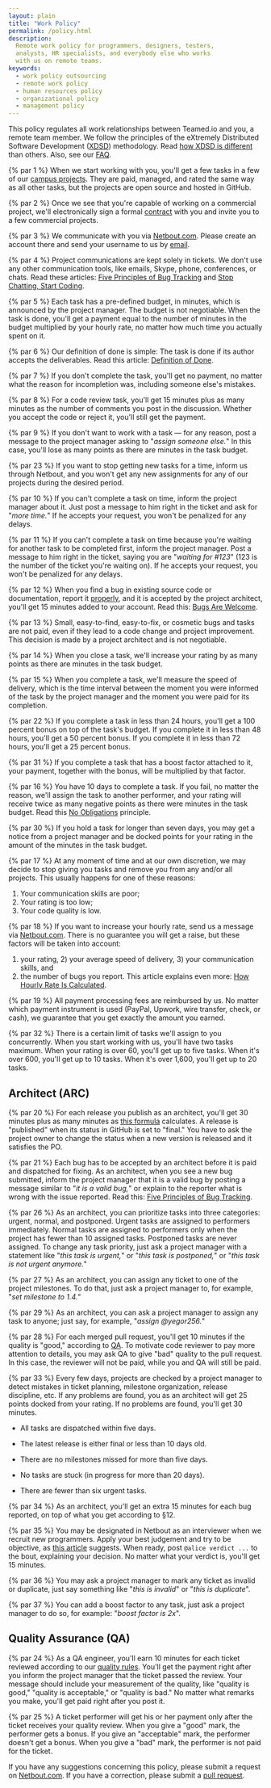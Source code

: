 ```yaml
---
layout: plain
title: "Work Policy"
permalink: /policy.html
description:
  Remote work policy for programmers, designers, testers,
  analysts, HR specialists, and everybody else who works
  with us on remote teams.
keywords:
  - work policy outsourcing
  - remote work policy
  - human resources policy
  - organizational policy
  - management policy
---
```


This policy regulates all work relationships between Teamed.io
and you, a remote team member. We follow the principles of the
eXtremely Distributed Software Development ([XDSD](http://www.xdsd.org)) methodology. Read
[how XDSD is different](http://www.yegor256.com/2014/04/17/how-xdsd-is-different.html) than others.
Also, see our [FAQ](/faq.html).

{% par 1 %}
When we start working with you, you'll get a few tasks in a few of our
[campus projects](/campus.html). They are paid, managed, and rated the same
way as all other tasks, but the projects are open source and hosted in GitHub.

{% par 2 %}
Once we see that you're capable of working on a commercial project,
we'll electronically sign a formal [contract](/engineer.pdf) with you and invite you to
a few commercial projects.

{% par 3 %}
We communicate with you via [Netbout.com](http://www.netbout.com). Please create
an account there and send your username to us by [email](mailto:dev@teamed.io).

{% par 4 %}
Project communications are kept solely in tickets. We don't use any other
communication tools, like emails, Skype, phone, conferences, or chats.
Read these articles:
[Five Principles of Bug Tracking](http://www.yegor256.com/2014/11/24/principles-of-bug-tracking.html) and
[Stop Chatting, Start Coding](http://www.yegor256.com/2014/10/07/stop-chatting-start-coding.html).

{% par 5 %}
Each task has a pre-defined budget, in minutes, which is announced by the project
manager. The budget is not negotiable. When the task is done,
you'll get a payment equal to the number of minutes in the budget multiplied
by your hourly rate, no matter how much time you actually spent on it.

{% par 6 %}
Our definition of done is simple: The task is done if
its author accepts the deliverables.
Read this article: [Definition of Done](http://www.yegor256.com/2014/04/15/definition-of-done.html).

{% par 7 %}
If you don't complete the task, you'll get no payment, no matter what
the reason for incompletion was, including someone else's mistakes.

{% par 8 %}
For a code review task, you'll get 15 minutes plus as many minutes
as the number of comments you post in the discussion. Whether you accept
the code or reject it, you'll still get the payment.

{% par 9 %}
If you don't want to work with a task &mdash; for any reason, post a message
to the project manager asking to "_assign someone else._" In this case, you'll lose
as many points as there are minutes in the task budget.

{% par 23 %}
If you want to stop getting new tasks for a time, inform us
through Netbout, and you won't get any new assignments for any of our projects
during the desired period.

{% par 10 %}
If you can't complete a task on time, inform the project manager about it. Just
post a message to him right in the ticket and ask for "_more time._" If he
accepts your request, you won't be penalized for any delays.

{% par 11 %}
If you can't complete a task on time because you're waiting for another
task to be completed first, inform the project manager. Post a message
to him right in the ticket, saying you are "_waiting for #123_"
(123 is the number of the ticket you're waiting on).
If he accepts your request, you won't be penalized for any delays.

{% par 12 %}
When you find a bug in existing source code or documentation, report it
[properly](http://www.yegor256.com/2014/11/24/principles-of-bug-tracking.html),
and it is accepted by the project architect, you'll get 15 minutes added to
your account. Read this: [Bugs Are Welcome](http://www.yegor256.com/2014/04/13/bugs-are-welcome.html).

{% par 13 %}
Small, easy-to-find, easy-to-fix, or cosmetic bugs and tasks are not paid,
even if they lead to a code change and project improvement. This
decision is made by a project architect and is not negotiable.

{% par 14 %}
When you close a task, we'll increase your rating by as many points as there
are minutes in the task budget.

{% par 15 %}
When you complete a task, we'll measure the speed of delivery, which is the
time interval between the moment you were informed of the task by the project manager
and the moment you were paid for its completion.

{% par 22 %}
If you complete a task in less than 24 hours, you'll get a 100 percent bonus on top
of the task's budget. If you complete it in less than 48 hours, you'll get a 50 percent bonus.
If you complete it in less than 72 hours, you'll get a 25 percent bonus.

{% par 31 %}
If you complete a task that has a boost factor attached to it, your
payment, together with the bonus, will be multiplied by that factor.

{% par 16 %}
You have 10 days to complete a task. If you fail,
no matter the reason, we'll assign the task to another
performer, and your rating will receive twice as many negative points as
there were minutes in the task budget.
Read this [No Obligations](http://www.yegor256.com/2014/04/13/no-obligations-principle.html) principle.

{% par 30 %}
If you hold a task for longer than seven days, you may get a notice from
a project manager and be docked points for your rating in the amount of the
minutes in the task budget.

{% par 17 %}
At any moment of time and at our own discretion, we may decide to stop
giving you tasks and remove you from any and/or all projects. This usually
happens for one of these reasons:
1) Your communication skills are poor;
2) Your rating is too low;
3) Your code quality is low.

{% par 18 %}
If you want to increase your hourly rate, send us a message via
[Netbout.com](http://www.netbout.com). There is no guarantee you will get
a raise, but these factors will be taken into account:
1) your rating, 2) your average speed of delivery, 3) your communication skills, and
4) the number of bugs you report. This article explains even more:
[How Hourly Rate Is Calculated](http://www.yegor256.com/2014/04/20/how-hourly-rate-is-calculated.html).

{% par 19 %}
All payment processing fees are reimbursed by us. No matter which payment
instrument is used (PayPal, Upwork, wire transfer, check, or cash), we guarantee
that you get exactly the amount you earned.

{% par 32 %}
There is a certain limit of tasks we'll assign to you concurrently. When
you start working with us, you'll have two tasks maximum. When
your rating is over 60, you'll get up to five tasks. When it's over 600, you'll get up to 10 tasks.
When it's over 1,600, you'll get up to 20 tasks.

## Architect (ARC)

{% par 20 %}
For each release you publish as an architect, you'll get 30 minutes plus as many minutes
as [this formula](/release.html) calculates. A release is "published" when
its status in GitHub is set to "final." You have to ask the project owner to
change the status when a new version is released and it satisfies
the PO.

{% par 21 %}
Each bug has to be accepted by an architect before it is paid and dispatched
for fixing. As an architect, when you see a new bug submitted, inform
the project manager that it is a valid bug by posting a message similar
to "_it is a valid bug,_" or explain to the reporter what is wrong with
the issue reported. Read this:
[Five Principles of Bug Tracking](http://www.yegor256.com/2014/11/24/principles-of-bug-tracking.html).

{% par 26 %}
As an architect, you can prioritize tasks into three categories: urgent, normal,
and postponed. Urgent tasks are assigned to performers immediately. Normal
tasks are assigned to performers only when the project has fewer than 10
assigned tasks. Postponed tasks are never assigned. To change any task
priority, just ask a project manager with a statement like "_this task is urgent,_"
or "_this task is postponed,_" or "_this task is not urgent anymore._"

{% par 27 %}
As an architect, you can assign any ticket to one of the project milestones.
To do that, just ask a project manager to, for example, "_set milestone to 1.4._"

{% par 29 %}
As an architect, you can ask a project manager to assign any task to anyone;
just say, for example, "_assign @yegor256._"

{% par 28 %}
For each merged pull request, you'll get 10 minutes if the quality is "good,"
according to [QA](/qa.html). To motivate code reviewer to pay
more attention to details, you may ask QA to give "bad" quality to
the pull request. In this case, the reviewer will not be paid, while
you and QA will still be paid.

{% par 33 %}
Every few days, projects are checked by a project manager to detect
mistakes in ticket planning, milestone organization, release discipline, etc.
If any problems are found, you as an architect will get 25 points docked from your rating.
If no problems are found, you'll get 30 minutes.

  * All tasks are dispatched within five days.

  * The latest release is either final or less than 10 days old.

  * There are no milestones missed for more than five days.

  * No tasks are stuck (in progress for more than 20 days).

  * There are fewer than six urgent tasks.

{% par 34 %}
As an architect, you'll get an extra 15 minutes for each bug reported,
on top of what you get according to &sect;12.

{% par 35 %}
You may be designated in Netbout as an interviewer when we
recruit new programmers. Apply your best judgement and try to
be objective, as [this article](http://www.yegor256.com/2014/10/29/how-much-do-you-cost.html)
suggests. When ready, post `@alice verdict ...` to the bout, explaining
your decision. No matter what your verdict is, you'll get 15 minutes.

{% par 36 %}
You may ask a project manager to mark any ticket as invalid or duplicate,
just say something like "_this is invalid_" or "_this is duplicate_".

{% par 37 %}
You can add a boost factor to any task, just ask a project manager
to do so, for example: "_boost factor is 2x_".

## Quality Assurance (QA)

{% par 24 %}
As a QA engineer, you'll earn 10 minutes for each ticket reviewed according to
our [quality rules](/qa.html). You'll get
the payment right after you inform the project manager that the ticket
passed the review. Your message should include your measurement of the
quality, like "quality is good," "quality is acceptable," or "quality is bad."
No matter what remarks you make, you'll get paid right after you post it.

{% par 25 %}
A ticket performer will get his or her payment only after the ticket receives
your quality review. When you give a "good" mark, the performer gets a
bonus. If you give an "acceptable" mark, the performer doesn't get a bonus. When
you give a "bad" mark, the performer is not paid for the ticket.

If you have any suggestions concerning this policy, please submit a request
on [Netbout.com](http://www.netbout.com). If you have a correction, please
submit a [pull request](https://github.com/teamed/teamed.io).
